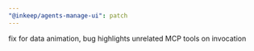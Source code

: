 ```yaml
---
"@inkeep/agents-manage-ui": patch
---
```


fix for data animation, bug highlights unrelated MCP tools on invocation
